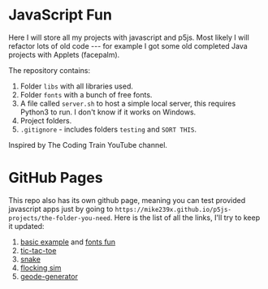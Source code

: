 # JavaScript Fun

Here I will store all my projects with javascript and p5js.
Most likely I will refactor lots of old code --- for example
I got some old completed Java projects with Applets (facepalm).

The repository contains:
1. Folder `libs` with all libraries used.
2. Folder `fonts` with a bunch of free fonts.
3. A file called `server.sh` to host a simple local server,
 this requires Python3 to run.
 I don't know if it works on Windows.
4. Project folders.
5. `.gitignore` - includes folders `testing` and `SORT THIS`.

Inspired by The Coding Train YouTube channel.

# GitHub Pages

This repo also has its own github page, meaning you can test provided javascript
apps just by going to
`https://mike239x.github.io/p5js-projects/the-folder-you-need`.
Here is the list of all the links, I'll try to keep it updated:
1. [basic example](https://mike239x.github.io/p5js-projects/examples/basic-example/)
 and [fonts fun](https://mike239x.github.io/p5js-projects/examples/fonts-fun/)
2. [tic-tac-toe](https://mike239x.github.io/p5js-projects/tic-tac-toe/)
3. [snake](https://mike239x.github.io/p5js-projects/snake/)
4. [flocking sim](https://mike239x.github.io/p5js-projects/flocking/)
5. [geode-generator](https://mike239x.github.io/p5js-projects/geode-generator)
